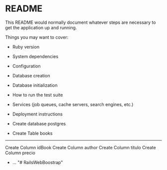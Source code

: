 # README

This README would normally document whatever steps are necessary to get the
application up and running.

Things you may want to cover:

* Ruby version

* System dependencies

* Configuration

* Database creation

* Database initialization

* How to run the test suite

* Services (job queues, cache servers, search engines, etc.)

* Deployment instructions

* Create database postgres

* Create Table books

-------------------------
Create Column idBook
Create Column author
Create Column titulo
Create Column precio


* ...
"# RailsWebBoostrap" 
